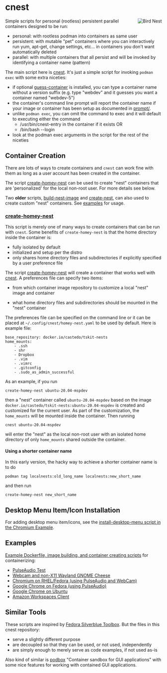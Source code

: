 cnest
=====
<img align="right" src="https://upload.wikimedia.org/wikipedia/commons/thumb/9/93/Nest_-_Bird_%28PSF%29.png/260px-Nest_-_Bird_%28PSF%29.png" alt="Bird Nest">

Simple scripts for personal (rootless) persistent parallel containers designed
to be run:

* personal: with rootless podman into containers as same user
* persistent: with mutable "pet" containers where you can interactively run yum,
  apt-get, change settings, etc... in containers you don't want automatically
  deleted
* parallel: with multiple containers that all persist and will be invoked by
  identifying a container name (pattern)

The main script here is [cnest](cnest). It's just a simple script for invoking
`podman exec` with some extra niceties:

* if optional [guess-container](guess-container) is installed, you can type a
  container name without a version suffix (e.g. type "webdev" and it guesses
  you want a container named "webdev-5")
* the container's command line prompt will report the container name if your
  image or container has been setup as documented in
  [prompt/](prompt/README.md).
* unlike `podman exec`, you can omit the command to exec and it will default to
  executing either the command
  * /usr/bin/cnest-entry in the container if it exists OR
  * /bin/bash --login
* look at the podman exec arguments in the script for the rest of the niceties


Container Creation
------------------

There are lots of ways to create containers and `cnest` can work fine with them
as long as a user account has been created in the container.

The script [create-homey-nest](create-homey-nest) can be used to create "nest"
containers that are 'personalized' for the local non-root user. For more details
see below.

Two **older** scripts, [build-nest-image](build-nest-image) and [create-nest](create-nest),
can also used to create custom "nest" containers. See [examples](examples/) for usage.

### [create-homey-nest](create-homey-nest)

This script is merely one of many ways to create containers that can be run with `cnest`.
Some benefits of `create-homey-nest` is that the home directory inside the
container is:

* fully isolated by default
* initialized and setup per the distro
* only shares home directory files and subdirectories if explicitly specified
  by a user preference file

The script [create-homey-nest](create-homey-nest) will create a container that works well
with [cnest](cnest). A preferences file can specify two items:

* from which container image repository to customize a local "nest" image and container

* what home directory files and subdirectories should be mounted in the "nest" container

The preferences file can be specified on the command line or it can be placed at
`~/.config/cnest/homey-nest.yaml` to be used by default. Here is example file:

```
base_repository: docker.io/castedo/tskit-nests
home_mounts:
    - .ssh
    - shr
    - Dropbox
    - .vim
    - .vimrc
    - .gitconfig
    - .sudo_as_admin_successful
```

As an example, if you run
```
create-homey-nest ubuntu-20.04-mspdev
```
then a "nest" container called `ubuntu-20.04-mspdev` based on the image
`docker.io/castedo/tskit-nests:ubuntu-20.04-mspdev` is created and customized
for the current user. As part of the customization, the `home_mounts` will be
mounted inside the container. Then running
```
cnest ubuntu-20.04-mspdev
```
will enter the "nest" as the local non-root user with an isolated home directory
of only `home_mounts` shared outside the container.

#### Using a shorter container name

In this early version, the hacky way to achieve a shorter container name is
to do
```
podman tag localnests:old_long_name localnests:new_short_name
```
and then run
```
create-homey-nest new_short_name
```


Desktop Menu Item/Icon Installation
-----------------------------------

For adding desktop menu item/icons, see the
[install-desktop-menu script in the Chromium Example](examples/chromium/install-desktop-menu).


Examples
--------

[Example Dockerfile, image building, and container creating scripts](examples/)
for containerizing:

* [PulseAudio Test](examples/pulseaudio-test/)
* [Webcam and non-X11 Wayland GNOME Cheese](examples/cheese_wayland)
* [Chromium on RHEL/Fedora (using PulseAudio and WebCam)](examples/chromium)
* [Google Chrome on Fedora (using PulseAudio)](examples/chrome_fedora)
* [Google Chrome on Ubuntu](examples/chrome_ubuntu/)
* [Amazon Workspaces Client](examples/amazon_workspaces/)


Similar Tools
-------------

These scripts are inspired by
[Fedora Silverblue Toolbox](https://github.com/containers/toolbox).
But the files in this cnest repository:
* serve a slightly different purpose
* are decoupled so that they can be used, or not used, independently
* are simply enough to merely serve as code examples, if not used as-is

Also kind of similar is [podbox](https://github.com/DimaZirix/podbox)
"Container sandbox for GUI applications" with some nice features for working
with contained GUI applications.

